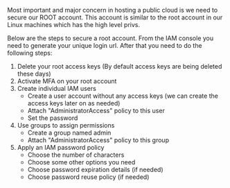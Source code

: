 Most important and major concern in hosting a public cloud is we need to secure our ROOT account.
This account is similar to the root account in our Linux machines which has the high level privs.

Below are the steps to secure a root account.
From the IAM console you need to generate your unique login url.
After that you need to do the following steps:

1. Delete your root access keys
   (By default access keys are being deleted these days)
2. Activate MFA on your root account
3. Create individual IAM users
	- Create a user account without any access keys (we can create the access keys later on as needed)
	- Attach "AdministratorAccess" policy to this user
	- Set the password
4. Use groups to assign permissions
	- Create a group named admin
	- Attach "AdministratorAccess" policy to this group
5. Apply an IAM password policy
	- Choose the number of characters
	- Choose some other options you need
	- Choose password expiration details (if needed)
	- Choose password reuse policy (if needed)
